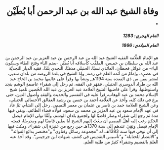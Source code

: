 <h1 dir="rtl">وفاة الشيخ عبد الله بن عبد الرحمن أبا بُطَيْن .</h1>

<h5 dir="rtl">العام الهجري:  1283

العام الميلادي: 1866

</h5>

<p dir="rtl">هو الإمامُ العلَّامة الفقيه الشيخ عبد الله بن عبد الرحمن بن عبد العزيز بن عبد الرحمن بن عبد الله بن سلطان بن خميس، الملقَّب كأسلافه أبا بُطَيْن -بضم الباء وفتح الطاء وسكون الياء- من عوائل قحطان، العائذي نسبًا، الحنبلي مذهبًا، النجدي بلدًا، فقيه الديار النجديَّة في عصرِه، وإمامٌ من أئمة العلم في زمنه, ولِدَ الشيخ في بلدة الروضة من بلدان سدير، لعشر بقين من ذي القعدة سنة 1194هـ, ونشأ بها وقرأ على عالمها محمد بن الحاج عبد الله بن طراد الدوسري الحنبلي، فمَهَر في الفقه، ثم رحل إلى شقراء عاصمةِ الوشم بنجد واستوطنها، وقرأ على قاضيها الشيخ العلامة عبد العزيز بن عبد الله الحُصين تلميذِ شيخ الإسلام محمد بن عبد الوهاب، قرأ عليه في التفسير والحديث والفِقهِ وأصول الدين، حتى برع في ذلك كله، وأخذ عن العلَّامة أحمد بن حسن بن رشيد العفالق الأحسائي الحنبلي، وعن الشيخ العلامة حمد بن ناصر بن عثمان بن معمر التميمي. رحل إلى الشام، ثمَّ عاد في عهد الإمام سعود بن عبد العزيز بن محمد بن سعود، فولَّاه قضاء الطائفِ، وبقي فيها مدة ثم رجع إلى شقراء وصار قاضيًا لها ولجميع بلدان الوشم، ولَمَّا تولى الإمام فيصل الحكمَ رغب إليه أهلُ القصيم أن يبعَثَ إليهم الشيخ أبا بطين قاضيًا لهم ومدرسًا، فبعثه الإمام فيصل وبَقِيَ عندهم إلى سنة 1370هـ حين رجع من عنيزة إلى شقراء، ومكث فيها إلى أن توفي فيها سنة 1383هـ. له "مجموعة رسائل وفتاوى" و"مختصر بدائع الفوائد" و"الانتصار للحنابلة" و"تأسيس التقديس في كشف شبهات ابن جرجيس". وقد أخذ عنه العلمَ بالقصيم وشقراء كثيرٌ من طلبة العلم.</p></br>
